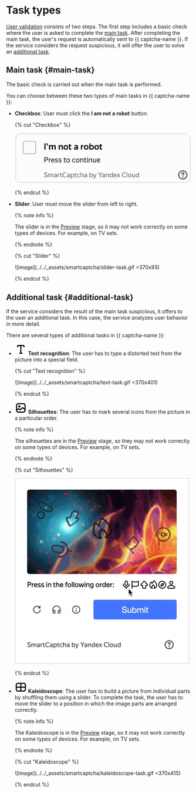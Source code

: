# Task types

[User validation](./validation.md) consists of two steps. The first step includes a basic check where the user is asked to complete the [main task](#main-task). After completing the main task, the user's request is automatically sent to {{ captcha-name }}. If the service considers the request suspicious, it will offer the user to solve an [additional task](#additional-task).

## Main task {#main-task}

The basic check is carried out when the main task is performed.

You can choose between these two types of main tasks in {{ captcha-name }}:

* **Checkbox**: User must click the **I am not a robot** button.

  {% cut "Checkbox" %}

  ![image](../../_assets/smartcaptcha/checkbox-task.gif)

  {% endcut %}

* **Slider**: User must move the slider from left to right.

  {% note info %}

  The slider is in the [Preview](../../overview/concepts/launch-stages.md) stage, so it may not work correctly on some types of devices. For example, on TV sets.

  {% endnote %}

  {% cut "Slider" %}

  ![image](../../_assets/smartcaptcha/slider-task.gif =370x93)

  {% endcut %}

## Additional task {#additional-task}

If the service considers the result of the main task suspicious, it offers to the user an additional task. In this case, the service analyzes user behavior in more detail.

There are several types of additional tasks in {{ captcha-name }}:

* ![image](../../_assets/console-icons/text.svg) **Text recognition**: The user has to type a distorted text from the picture into a special field.

  {% cut "Text recognition" %}

  ![image](../../_assets/smartcaptcha/text-task.gif =370x401)

  {% endcut %}

* ![image](../../_assets/console-icons/picture.svg) **Silhouettes**: The user has to mark several icons from the picture in a particular order.

  {% note info %}

  The silhouettes are in the [Preview](../../overview/concepts/launch-stages.md) stage, so they may not work correctly on some types of devices. For example, on TV sets.

  {% endnote %}

  {% cut "Silhouettes" %}

  ![image](../../_assets/smartcaptcha/silhouette-task.gif)

  {% endcut %}

* ![image](../../_assets/console-icons/layout-cells-large.svg) **Kaleidoscope**: The user has to build a picture from individual parts by shuffling them using a slider. To complete the task, the user has to move the slider to a position in which the image parts are arranged correctly.

  {% note info %}

  The Kaleidoscope is in the [Preview](../../overview/concepts/launch-stages.md) stage, so it may not work correctly on some types of devices. For example, on TV sets.

  {% endnote %}

  {% cut "Kaleidoscope" %}

  ![image](../../_assets/smartcaptcha/kaleidoscope-task.gif =370x415)

  {% endcut %}
